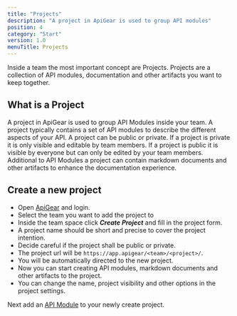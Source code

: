 ```yaml
---
title: "Projects"
description: "A project in ApiGear is used to group API modules"
position: 4
category: "Start"
version: 1.0
menuTitle: Projects
---
```


Inside a team the most important concept are Projects. Projects are a collection of API modules, documentation and other artifacts you want to keep together.

## What is a Project

A project in ApiGear is used to group API Modules inside your team. A project typically contains a set of API modules to describe the different aspects of your API. A project can be public or private. If a project is private it is only visible and editable by team members. If a project is public it is visible by everyone but can only be edited by your team members. Additional to API Modules a project can contain markdown documents and other artifacts to enhance the documentation experience.

## Create a new project

- Open [ApiGear](https://app.apigear.io) and login.
- Select the team you want to add the project to
- Inside the team space click **_Create Project_** and fill in the project form.
- A project name should be short and precise to cover the project intention.
- Decide careful if the project shall be public or private.
- The project url will be `https://app.apigear/<team>/<project>/`.
- You will be automatically directed to the new project.
- Now you can start creating API modules, markdown documents and other artifacts to the project.
- You can change the name, project visibility and other options in the project settings.

Next add an [API Module](modules) to your newly create project.
